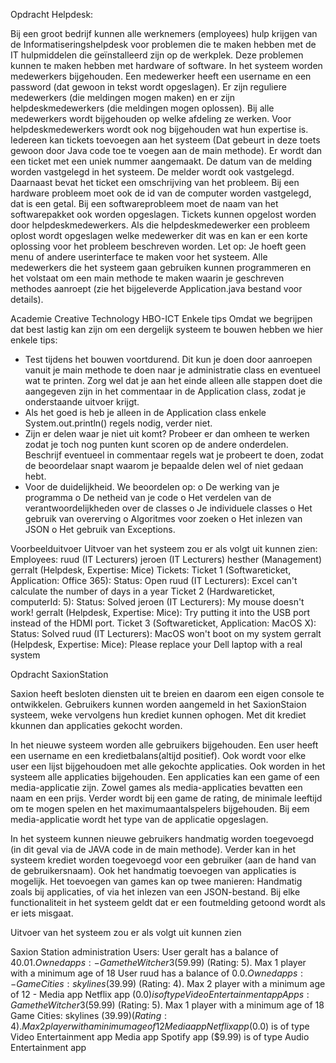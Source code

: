 
Opdracht Helpdesk:

Bij een groot bedrijf kunnen alle werknemers (employees) hulp krijgen van de Informatiseringshelpdesk voor problemen die te maken hebben met de IT hulpmiddelen die geïnstalleerd zijn op de werkplek. Deze problemen kunnen te maken hebben met hardware of software.
In het systeem worden medewerkers bijgehouden. Een medewerker heeft een username en een password (dat gewoon in tekst wordt opgeslagen). Er zijn reguliere medewerkers (die meldingen mogen maken) en er zijn helpdeskmedewerkers (die meldingen mogen oplossen). Bij alle medewerkers wordt bijgehouden op welke afdeling ze werken. Voor helpdeskmedewerkers wordt ook nog bijgehouden wat hun expertise is.
Iedereen kan tickets toevoegen aan het systeem (Dat gebeurt in deze toets gewoon door Java code toe te voegen aan de main methode). Er wordt dan een ticket met een uniek nummer aangemaakt. De datum van de melding worden vastgelegd in het systeem. De melder wordt ook vastgelegd. Daarnaast bevat het ticket een omschrijving van het probleem. Bij een hardware probleem moet ook de id van de computer worden vastgelegd, dat is een getal. Bij een softwareprobleem moet de naam van het softwarepakket ook worden opgeslagen.
Tickets kunnen opgelost worden door helpdeskmedewerkers. Als die helpdeskmedewerker een probleem oplost wordt opgeslagen welke medewerker dit was en kan er een korte oplossing voor het probleem beschreven worden.
Let op: Je hoeft geen menu of andere userinterface te maken voor het systeem. Alle medewerkers die het systeem gaan gebruiken kunnen programmeren en het volstaat om een main methode te maken waarin je geschreven methodes aanroept (zie het bijgeleverde Application.java bestand voor details).

 
Academie Creative Technology HBO-ICT
Enkele tips
Omdat we begrijpen dat best lastig kan zijn om een dergelijk systeem te bouwen hebben we hier enkele tips:
- Test tijdens het bouwen voortdurend. Dit kun je doen door aanroepen vanuit je main methode te doen naar je administratie class en eventueel wat te printen. Zorg wel dat je aan het einde alleen alle stappen doet die aangegeven zijn in het commentaar in de Application class, zodat je onderstaande uitvoer krijgt.
- Als het goed is heb je alleen in de Application class enkele System.out.println() regels nodig, verder niet.
- Zijn er delen waar je niet uit komt? Probeer er dan omheen te werken zodat je toch nog punten kunt scoren op de andere onderdelen. Beschrijf eventueel in commentaar regels wat je probeert te doen, zodat de beoordelaar snapt waarom je bepaalde delen wel of niet gedaan hebt.
- Voor de duidelijkheid. We beoordelen op:
o De werking van je programma
o De netheid van je code
o Het verdelen van de verantwoordelijkheden over de classes o Je individuele classes
o Het gebruik van overerving o Algoritmes voor zoeken
o Het inlezen van JSON
o Het gebruik van Exceptions.

Voorbeelduitvoer
Uitvoer van het systeem zou er als volgt uit kunnen zien:
Employees:
ruud (IT Lecturers)
jeroen (IT Lecturers)
hesther (Management)
gerralt (Helpdesk, Expertise: Mice)
Tickets:
Ticket 1 (Softwareticket, Application: Office 365):
Status: Open
ruud (IT Lecturers): Excel can't calculate the number of days in a year
Ticket 2 (Hardwareticket, computerId: 5):
Status: Solved
jeroen (IT Lecturers): My mouse doesn't work!
gerralt (Helpdesk, Expertise: Mice): Try putting it into the USB port instead of the HDMI
port.
Ticket 3 (Softwareticket, Application: MacOS X):
Status: Solved
ruud (IT Lecturers): MacOS won't boot on my system
gerralt (Helpdesk, Expertise: Mice): Please replace your Dell laptop with a real system

Opdracht SaxionStation

Saxion heeft besloten diensten uit te breien en daarom een eigen console te ontwikkelen. Gebruikers kunnen worden aangemeld in het SaxionStaion systeem, weke vervolgens hun krediet kunnen ophogen. Met dit krediet kkunnen dan applicaties gekocht worden.

In het nieuwe systeem worden alle gebruikers bijgehouden. Een user heeft een username en een kredietbalans(altijd positief). Ook wordt voor elke user een lijst bijgehoudoen met alle gekochte applicaties. Ook worden in het systeem alle applicaties bijgehouden. Een applicaties kan een game of een media-applicatie zijn. Zowel games als media-applicaties bevatten een naam en een prijs. Verder wordt bij een game de rating, de minimale leeftijd om te mogen spelen en het maximumaantalspelers bijgehouden. Bij eem media-applicatie wordt het type van de applicatie opgeslagen.

In het systeem kunnen nieuwe gebruikers handmatig worden toegevoegd (in dit geval via de JAVA code in de main methode). Verder kan in het systeem krediet worden toegevoegd voor een gebruiker (aan de hand van de gebruikersnaam). Ook het handmatig toevoegen van applicaties is mogelijk. Het toevoegen van games kan op twee manieren: Handmatig zoals bij applicaties, of via het inlezen van een JSON-bestand. Bij elke functionaliteit in het systeem geldt dat er een foutmelding getoond wordt als er iets misgaat.

Uitvoer van het systeem zou er als volgt uit kunnen zien

Saxion Station administration
Users:
User geralt has a balance of $40.01.
  Owned apps:
    - Game the Witcher 3 ($59.99) (Rating: 5). Max 1 player with a minimum age of 18
User ruud has a balance of $0.0.
 Owned apps:
    - Game Cities: skylines ($39.99) (Rating: 4). Max 2 player with a minimum age of 12
    - Media app Netflix app ($0.0) is of type Video Entertainment app
Apps:
Game the Witcher 3 ($59.99) (Rating: 5). Max 1 player with a minimum age of 18
Game Cities: skylines ($39.99) (Rating: 4). Max 2 player with a minimum age of 12
Media app Netflix app ($0.0) is of type Video Entertainment app
Media app Spotify app ($9.99) is of type Audio Entertainment app


